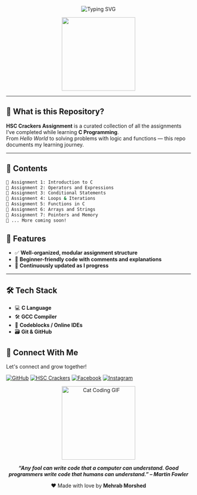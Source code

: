 
<!-- Animated Typing Header -->
<p align="center">
  <img src="https://readme-typing-svg.herokuapp.com?font=Fira+Code&size=28&pause=1000&color=00F7FF&center=true&vCenter=true&width=800&lines=Welcome+to+HSC+Crackers+Assignment!;Learning+C+Language+One+Task+at+a+Time!" alt="Typing SVG" />
</p>

<p align="center">
  <img src="https://media.giphy.com/media/L8K62iTDkzGX6/giphy.gif" width="200" />
</p>

---

## 📘 What is this Repository?

**HSC Crackers Assignment** is a curated collection of all the assignments I’ve completed while learning **C Programming**.  
From *Hello World* to solving problems with logic and functions — this repo documents my learning journey.

---

## 📂 Contents

```bash
📁 Assignment 1: Introduction to C  
📁 Assignment 2: Operators and Expressions  
📁 Assignment 3: Conditional Statements  
📁 Assignment 4: Loops & Iterations  
📁 Assignment 5: Functions in C  
📁 Assignment 6: Arrays and Strings  
📁 Assignment 7: Pointers and Memory  
📁 ... More coming soon!
```
## 🚀 Features

- ✅ **Well-organized, modular assignment structure**
- 🧠 **Beginner-friendly code with comments and explanations**
- 📘 **Continuously updated as I progress**

---

## 🛠️ Tech Stack

- 💻 **C Language**
- 🛠️ **GCC Compiler**
- 📁 **Codeblocks / Online IDEs**
- 🗃️ **Git & GitHub**

## 🔗 Connect With Me

Let's connect and grow together!

[![GitHub](https://img.shields.io/badge/GitHub-Mehab30--Mehrab-181717?style=for-the-badge&logo=github)](https://github.com/Mehrab30-Mehrab)
[![HSC Crackers](https://img.shields.io/badge/Platform-HSC_Crackers-blue?style=for-the-badge)](https://hsccrackers.com)
[![Facebook](https://img.shields.io/badge/Facebook-1877F2?style=for-the-badge&logo=facebook&logoColor=white)](https://facebook.com/Mehrab.Morshed)
[![Instagram](https://img.shields.io/badge/Instagram-E4405F?style=for-the-badge&logo=instagram&logoColor=white)](https://instagram.com/mehrab080804)

<p align="center">
  <img src="https://media.giphy.com/media/JIX9t2j0ZTN9S/giphy.gif" width="200" alt="Cat Coding GIF" />
</p>

 <p align="center"><i><b>“Any fool can write code that a computer can understand. Good programmers write code that humans can understand.” – Martin Fowler</b></i></p>
<p align="center"> ❤️ Made with love by <b>Mehrab Morshed</b> </p>

